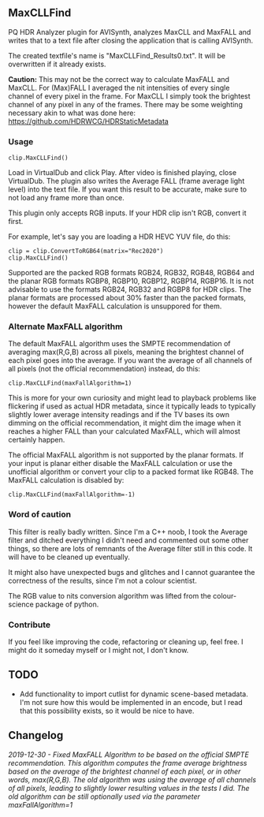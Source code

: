 ## MaxCLLFind ##

PQ HDR Analyzer plugin for AVISynth, analyzes MaxCLL and MaxFALL and writes that to a text file after closing the application that is calling AVISynth.

The created textfile's name is "MaxCLLFind_Results0.txt". It will be overwritten if it already exists.

**Caution:** This may not be the correct way to calculate MaxFALL and MaxCLL. For (Max)FALL I averaged the nit intensities of every single channel of every pixel in the frame. For MaxCLL I simply took the brightest channel of any pixel in any of the frames. There may be some weighting necessary akin to what was done here: https://github.com/HDRWCG/HDRStaticMetadata


### Usage
```
clip.MaxCLLFind()
```
Load in VirtualDub and click Play. After video is finished playing, close VirtualDub. The plugin also writes the Average FALL (frame average light level) into the text file. If you want this result to be accurate, make sure to not load any frame more than once.

This plugin only accepts RGB inputs. If your HDR clip isn't RGB, convert it first. 

For example, let's say you are loading a HDR HEVC YUV file, do this:
```
clip = clip.ConvertToRGB64(matrix="Rec2020")
clip.MaxCLLFind()
```

Supported are the packed RGB formats RGB24, RGB32, RGB48, RGB64 and the planar RGB formats RGBP8, RGBP10, RGBP12, RGBP14, RGBP16. It is not advisable to use the formats RGB24, RGB32 and RGBP8 for HDR clips. The planar formats are processed about 30% faster than the packed formats, however the default MaxFALL calculation is unsuppored for them.

### Alternate MaxFALL algorithm
The default MaxFALL algorithm uses the SMPTE recommendation of averaging max(R,G,B) across all pixels, meaning the brightest channel of each pixel goes into the average. If you want the average of all channels of all pixels (not the official recommendation) instead, do this:
```
clip.MaxCLLFind(maxFallAlgorithm=1)
```
This is more for your own curiosity and might lead to playback problems like flickering if used as actual HDR metadata, since it typically leads to typically slightly lower average intensity readings and if the TV bases its own dimming on the official recommendation, it might dim the image when it reaches a higher FALL than your calculated MaxFALL, which will almost certainly happen. 

The official MaxFALL algorithm is not supported by the planar formats. If your input is planar either disable the MaxFALL calculation or use the unofficial algorithm or convert your clip to a packed format like RGB48. The MaxFALL calculation is disabled by:

```
clip.MaxCLLFind(maxFallAlgorithm=-1)
```

### Word of caution

This filter is really badly written. Since I'm a C++ noob, I took the Average filter and ditched everything I didn't need and commented out some other things, so there are lots of remnants of the Average filter still in this code. It will have to be cleaned up eventually.

It might also have unexpected bugs and glitches and I cannot guarantee the correctness of the results, since I'm not a colour scientist.

The RGB value to nits conversion algorithm was lifted from the colour-science package of python.

### Contribute

If you feel like improving the code, refactoring or cleaning up, feel free. I might do it someday myself or I might not, I don't know.


## TODO

- Add functionality to import cutlist for dynamic scene-based metadata. I'm not sure how this would be implemented in an encode, but I read that this possibility exists, so it would be nice to have.

## Changelog

*2019-12-30 - Fixed MaxFALL Algorithm to be based on the official SMPTE recommendation. This algorithm computes the frame average brightness based on the average of the brightest channel of each pixel, or in other words, max(R,G,B). The old algorithm was using the average of all channels of all pixels, leading to slightly lower resulting values in the tests I did. The old algorithm can be still optionally used via the parameter maxFallAlgorithm=1*